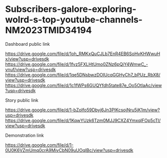 # Subscribers-galore-exploring-wolrd-s-top-youtube-channels-NM2023TMID34194

Dashboard  public link

https://drive.google.com/file/d/1oh_RMKxQuCJLb7EnR4EB6SoHvKHWwuHx/view?usp=drivesdk
https://drive.google.com/file/d/1fvz5FXLHtUmo0ZNz6pQiY4WmwC_-vnuf/view?usp=drivesdk
https://drive.google.com/file/d/1qe5DNsbwzDOIUcqGGHyCh7_bPUz_RbX8/view?usp=drivesdk
https://drive.google.com/file/d/1c1fWPs6GUQYfdh5tate87e_Oo5OtlaAc/view?usp=drivesdk

Story public link

https://drive.google.com/file/d/1-bZolfo59Dbyj6Jn3PIKcsojNru5jK1m/view?usp=drivesdk
https://drive.google.com/file/d/1KqwYUzk6Tzm0MJJ9CXZ4YmxqIFOp5cTl/view?usp=drivesdk

Demonstration link

https://drive.google.com/file/d/1-0U0K6VZmUmq0crA9MivCbN09uUOqIBc/view?usp=drivesdk
